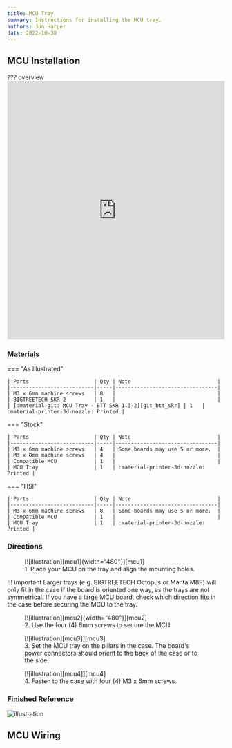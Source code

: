 ```yaml
---
title: MCU Tray
summary: Instructions for installing the MCU tray.
authors: Jon Harper
date: 2022-10-30
---
```


## MCU Installation


??? overview
    <iframe src="https://jon-harper.github.io/OmniBox/video/0.9.9/mcu.mp4" frameborder="0" width="100%" height="600px" allowfullscreen></iframe>

### Materials

=== "As Illustrated"

    | Parts                     | Qty | Note                            |
    |---------------------------|-----|---------------------------------|
    | M3 x 6mm machine screws   | 8   |                                 |
    | BIGTREETECH SKR 2         | 1   |                                 |
    | [:material-git: MCU Tray - BTT SKR 1.3-2][git_btt_skr] | 1   | :material-printer-3d-nozzle: Printed |

=== "Stock"

    | Parts                     | Qty | Note                            |
    |---------------------------|-----|---------------------------------|
    | M3 x 6mm machine screws   | 4   | Some boards may use 5 or more.  |
    | M3 x 8mm machine screws   | 4   |                                 |
    | Compatible MCU            | 1   |                                 |
    | MCU Tray                  | 1   | :material-printer-3d-nozzle: Printed |

=== "HSI"

    | Parts                     | Qty | Note                            |
    |---------------------------|-----|---------------------------------|
    | M3 x 6mm machine screws   | 8   | Some boards may use 5 or more.  |
    | Compatible MCU            | 1   |                                 |
    | MCU Tray                  | 1   | :material-printer-3d-nozzle: Printed |

### Directions
                                                            
<figure markdown>
  [![illustration][mcu1]{width="480"}][mcu1]
  <figcaption>1. Place your MCU on the tray and align the mounting holes.</figcaption>
</figure>

!!! important
    Larger trays (e.g. BIGTREETECH Octopus or Manta M8P) will only fit in the case if the board is oriented one way, as the trays are not symmetrical. If you have a large MCU board, check which direction fits in the case before securing the MCU to the tray.

<figure markdown>
  [![illustration][mcu2]{width="480"}][mcu2]
  <figcaption>2. Use the four (4) 6mm screws to secure the MCU.</figcaption>
</figure>

<figure markdown>
  [![illustration][mcu3]][mcu3]
  <figcaption>3. Set the MCU tray on the pillars in the case. The board's power connectors should orient to the back of the case or to the side.</figcaption>
</figure>

<figure markdown>
  [![illustration][mcu4]][mcu4]
  <figcaption>4. Fasten to the case with four (4) M3 x 6mm screws.</figcaption>
</figure>

### Finished Reference

![illustration][mcu_final]

## MCU Wiring

[mcu1]: ../img/assembly/trays/mcu/mcu1.png
[mcu2]: ../img/assembly/trays/mcu/mcu2.png
[mcu3]: ../img/assembly/trays/mcu/mcu3.png
[mcu4]: ../img/assembly/trays/mcu/mcu4.png
[mcu_final]: ../img/assembly/trays/mcu/mcu_final.png